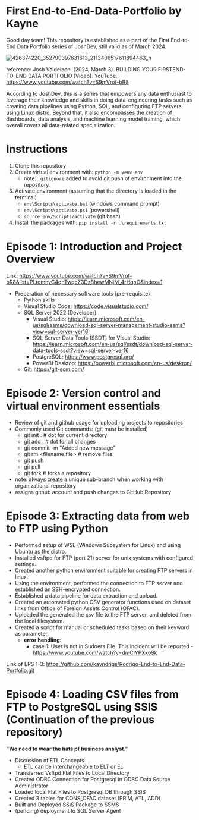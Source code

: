 # First End-to-End-Data-Portfolio by Kayne

Good day team! This repository is established as a part of the First End-to-End Data Portfolio series of JoshDev, still valid as of March 2024.

![426374220_352790397631613_2113406517611894463_n](https://github.com/kayndrigs/Rodrigo-End-to-End-Data-Portfolio/assets/103131412/74b74919-36f1-413c-8870-e32ca9dfcded)

reference: Josh Valdeleon. (2024, March 3). BUILDING YOUR FIRSTEND-TO-END DATA PORTFOLIO [Video]. YouTube. https://www.youtube.com/watch?v=S9mVrof-bR8

According to JoshDev, this is a series that empowers any data enthusiast to leverage their knowledge and skills in doing data-engineering tasks such as creating data pipelines using Python, SQL, and configuring FTP servers using Linux distro. Beyond that, it also encompasses the creation of dashboards, data analysis, and machine learning model training, which overall covers all data-related specialization. 

# Instructions
1. Clone this repository
2. Create virtual environment with: `python -m venv env`
   - note: `.gitignore` added to avoid git push of environment into the repository. 
3. Activate environment (assuming that the directory is loaded in the terminal)
   - `env\Scripts\activate.bat` (windows command prompt)
   - `env\Scripts\activate.ps1` (powershell)
   - `source env/Scripts/activate` (git bash)
4. Install the packages with: `pip install -r .\requirements.txt`

# Episode 1: Introduction and Project Overview
Link: https://www.youtube.com/watch?v=S9mVrof-bR8&list=PLtomnyC4qhTwqcZ3DzBhewMNjM_4rHqnO&index=1

- Preparation of necessary software tools (pre-requisite)
  - Python skills
  - Visual Studio Code: https://code.visualstudio.com/
  - SQL Server 2022 (Developer)
    - Visual Studio: https://learn.microsoft.com/en-us/sql/ssms/download-sql-server-management-studio-ssms?view=sql-server-ver16
    - SQL Server Data Tools (SSDT) for Visual Studio: https://learn.microsoft.com/en-us/sql/ssdt/download-sql-server-data-tools-ssdt?view=sql-server-ver16
    - PostgreSQL: https://www.postgresql.org/
    - PowerBI Desktop: https://powerbi.microsoft.com/en-us/desktop/
  - Git: https://git-scm.com/

# Episode 2: Version control and virtual environment essentials
- Review of git and github usage for uploading projects to repositories
- Commonly used Git commands: (git must be installed)
  - git init . # dot for current directory
  - git add . # dot for all changes
  - git commit -m "Added new message"
  - git rm <filename.file> # remove files
  - git push
  - git pull
  - git fork # forks a repository
- note: always create a unique sub-branch when working with organizational repository
- assigns github account and push changes to GitHub Repository

# Episode 3: Extracting data from web to FTP using Python
- Performed setup of WSL (Windows Subsystem for Linux) and using Ubuntu as the distro.
- Installed vsftpd for FTP (port 21) server for unix systems with configured settings.
- Created another python environment suitable for creating FTP servers in linux.
- Using the environment, performed the connection to FTP server and established an SSH-encrypted connection.
- Established a data pipeline for data extraction and upload.
- Created an automated python CSV generator functions used on dataset links from Office of Foreign Assets Control (OFAC).
- Uploaded the generated the csv file to the FTP server, and deleted from the local filesystem.
- Created a script for manual or scheduled tasks based on their keyword as parameter.
  - **error handling**:
    - case 1:  User is not in Sudoers File. This incident will be reported - https://www.youtube.com/watch?v=dmClYPXko9k
   
Link of EPS 1-3: https://github.com/kayndrigs/Rodrigo-End-to-End-Data-Portfolio.git
   
# Episode 4: Loading CSV files from FTP to PostgreSQL using SSIS (Continuation of the previous repository)
**"We need to wear the hats pf business analyst."**
- Discussion of ETL Concepts
  - ETL can be interchangeable to ELT or EL
- Transferred Vsftpd Flat Files to Local Directory
- Created ODBC Connection for Postgresql in ODBC Data Source Administrator
- Loaded local Flat Files to Postgresql DB through SSIS
- Created 3 tables for CONS_OFAC dataset (PRIM, ATL, ADD)
- Built and Deployed SSIS Package to SSMS
- (pending) deployment to SQL Server Agent
  
